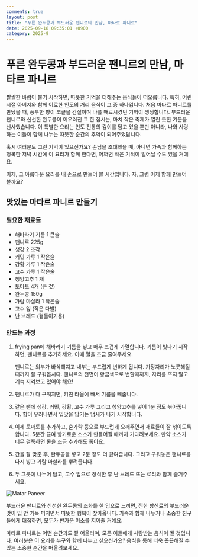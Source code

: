```yaml
---
comments: true
layout: post
title: "푸른 완두콩과 부드러운 팬니르의 만남, 마타르 파니르"
date: 2025-09-18 09:35:01 +0900
category: 2025-9
---
```


# 푸른 완두콩과 부드러운 팬니르의 만남, 마타르 파니르

쌀쌀한 바람이 불기 시작하면, 따뜻한 기억을 더해주는 음식들이 떠오릅니다. 특히, 어린 시절 아버지와 함께 이료한 인도의 거리 음식이 그 중 하나입니다. 처음 마타르 파니르를 만났을 때, 풍부한 향이 코끝을 간질이며 나를 매료시켰던 기억이 생생합니다. 부드러운 팬니르와 신선한 완두콩이 어우러진 그 한 접시는, 마치 작은 축제가 열린 듯한 기분을 선사했습니다. 이 특별한 요리는 인도 전통의 깊이를 담고 있을 뿐만 아니라, 나와 사랑하는 이들이 함께 나누는 따뜻한 순간의 추억이 되어주었답니다.

혹시 여러분도 그런 기억이 있으신가요? 손님을 초대했을 때, 아니면 가족과 함께하는 행복한 저녁 시간에 이 요리가 함께 한다면, 어쩌면 작은 기적이 일어날 수도 있을 거예요.

이제, 그 아름다운 요리를 내 손으로 만들어 볼 시간입니다. 자, 그럼 이제 함께 만들어 볼까요?

## 맛있는 마타르 파니르 만들기

### 필요한 재료들

- 해바라기 기름 1 큰술
- 팬니르 225g
- 생강 2 조각
- 커민 가루 1 작은술
- 강황 가루 1 작은술
- 고수 가루 1 작은술
- 청양고추 1 개
- 토마토 4개 (큰 것)
- 완두콩 150g
- 가람 마살라 1 작은술
- 고수 잎 (작은 다발)
- 난 브레드 (곁들이기용)

### 만드는 과정

1. frying pan에 해바라기 기름을 넣고 매우 뜨겁게 가열합니다. 기름이 빛나기 시작하면, 팬니르를 추가하세요. 이때 열을 조금 줄여주세요.
   
   팬니르는 외부가 바삭해지고 내부는 부드럽게 변하게 됩니다. 가장자리가 노릇해질 때까지 잘 구워봅시다. 팬니르의 전면이 황금색으로 변할때까지, 자리를 뜨지 말고 계속 지켜보고 있어야 해요!

2. 팬니르가 다 구워지면, 키친 타올에 빼서 기름을 빼줍니다.

3. 같은 팬에 생강, 커민, 강황, 고수 가루 그리고 청양고추를 넣어 1분 정도 볶아줍니다. 향이 우러나면서 입맛을 당기는 냄새가 나기 시작합니다.

4. 이제 토마토를 추가하고, 숟가락 등으로 부드럽게 으깨주면서 재료들이 잘 섞이도록 합니다. 5분간 끓여 향기로운 소스가 만들어질 때까지 기다려보세요. 만약 소스가 너무 걸쭉하면 물을 조금 추가해도 좋아요.

5. 간을 잘 맞춘 후, 완두콩을 넣고 2분 정도 더 끓여줍니다. 그리고 구워놓은 팬니르를 다시 넣고 가람 마살라를 뿌려줍니다.

6. 두 그릇에 나누어 담고, 고수 잎으로 장식한 후 난 브레드 또는 로티와 함께 즐겨주세요.

![Matar Paneer](https://www.themealdb.com/images/media/meals/xxpqsy1511452222.jpg)


부드러운 팬니르와 신선한 완두콩의 조화를 한 입으로 느끼면, 진한 향신료의 부드러운 맛이 입 안 가득 퍼지면서 따뜻한 행복이 찾아옵니다. 가족과 함께 나누거나 소중한 친구들에게 대접하면, 모두가 반가운 미소를 지어줄 거예요.

마타르 파니르는 어떤 순간과도 잘 어울리며, 모든 이들에게 사랑받는 음식이 될 것입니다. 여러분은 이 요리를 누구와 함께 나누고 싶으신가요? 음식을 통해 더욱 끈끈해질 수 있는 소중한 순간을 떠올려보세요.
